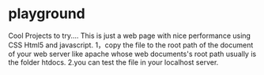 # playground
Cool Projects to try....
This is just a web page with nice performance using CSS Html5 and javascript.
1，copy the file to the root path of the document of your web server like apache whose web documents's root 
path usually is the folder htdocs.
2.you can test the file in your localhost server.
